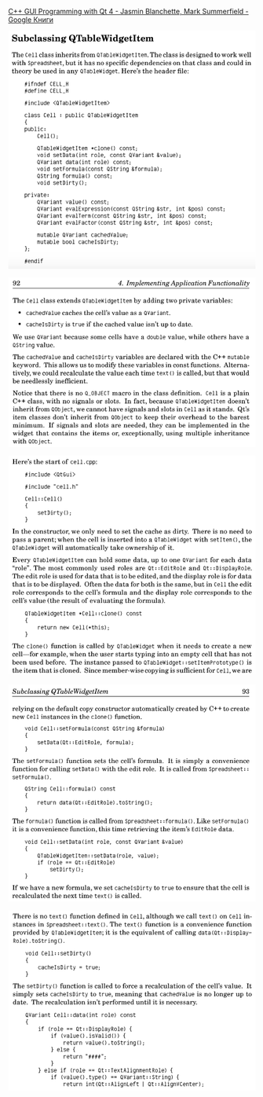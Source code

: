 [C++ GUI Programming with Qt 4 - Jasmin Blanchette, Mark Summerfield - Google Книги](https://books.google.kz/books?id=tSCR_4LH2KsC&printsec=frontcover&hl=ru)

![](91.png)

![](92-1.png)

![](92-2.png)

![](93-1.png)

![](93-2.png)

